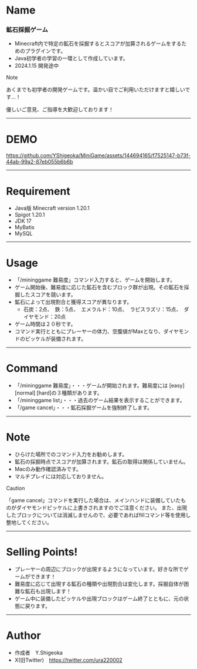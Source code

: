 # Name
 
### 鉱石採掘ゲーム

* Minecraft内で特定の鉱石を採掘するとスコアが加算されるゲームをするためのプラグインです。
* Java初学者の学習の一環として作成しています。
* 2024.1.15 開発途中

> [!NOTE]
> 
> あくまでも初学者の開発ゲームです。温かい目でご利用いただけますと嬉しいです…！
> 
> 優しいご意見、ご指導を大歓迎しております！
> 

---

# DEMO




https://github.com/YShigeoka/MiniGame/assets/144694165/f7525147-b73f-44ab-99a2-87eb055b6b6b





---

# Requirement

* Java版 Minecraft version 1.20.1
* Spigot 1.20.1
* JDK 17
* MyBatis
* MySQL

---

# Usage

* 「/mininggame 難易度」コマンド入力すると、ゲームを開始します。
* ゲーム開始後、難易度に応じた鉱石を含むブロック群が出現。その鉱石を採掘したスコアを競います。
* 鉱石によって出現割合と獲得スコアが異なります。
  * 石炭：2点、　鉄：5点、　エメラルド：10点、　ラピスラズリ：15点、　ダイヤモンド：20点
* ゲーム時間は２０秒です。
* コマンド実行とともにプレーヤーの体力、空腹値がMaxとなり、ダイヤモンドのピッケルが装備されます。

---
# Command
* 「/mininggame 難易度」・・・ゲームが開始されます。難易度には [easy] [normal] [hard]の３種類があります。
* 「/mininggame list」・・・過去のゲーム結果を表示することができます。
* 「/game cancel」・・・鉱石採掘ゲームを強制終了します。
---

#  Note
* ひらけた場所でのコマンド入力をお勧めします。
* 鉱石の採掘時点でスコアが加算されます。鉱石の取得は関係していません。
* Macのみ動作確認済みです。
* マルチプレイには対応しておりません。
> [!CAUTION]
> 「game cancel」コマンドを実行した場合は、メインハンドに装備していたものがダイヤモンドピッケルに上書きされますのでご注意ください。
> また、出現したブロックについては消滅しませんので、必要であればfillコマンド等を使用し整地してください。

---
#  Selling Points!
* プレーヤーの周辺にブロックが出現するようになっています。好きな所でゲームができます！
* 難易度に応じて出現する鉱石の種類や出現割合は変化します。採掘自体が困難な鉱石も出現します！
* ゲーム中に装備したピッケルや出現ブロックはゲーム終了とともに、元の状態に戻ります。


---

# Author
 
* 作成者　Y.Shigeoka
* X(旧Twitter)　https://twitter.com/ura220002
